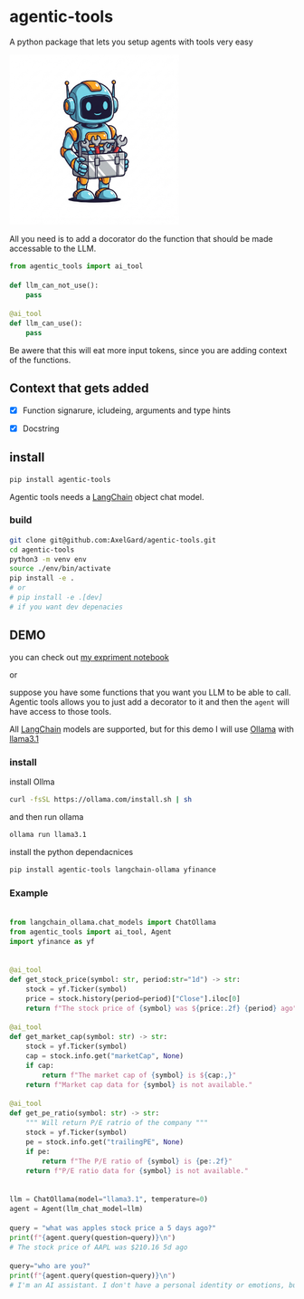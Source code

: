 # agentic-tools
A python package that lets you setup agents with tools very easy 

<img src="https://raw.githubusercontent.com/AxelGard/agentic-tools/master/docs/icon.png" alt="drawing" style="width:300px;"/>


All you need is to add a docorator do the function that should be made accessable to the LLM. 

```python
from agentic_tools import ai_tool

def llm_can_not_use():
    pass 

@ai_tool
def llm_can_use():
    pass

```

Be awere that this will eat more input tokens, since you are adding context of the functions.


## Context that gets added

- [x] Function signarure, icludeing, arguments and type hints
- [x] Docstring


## install 

```bash 
pip install agentic-tools 
```

Agentic tools needs a [LangChain](https://python.langchain.com/docs/integrations/chat/) object chat model.


### build 

```bash 
git clone git@github.com:AxelGard/agentic-tools.git
cd agentic-tools
python3 -m venv env 
source ./env/bin/activate
pip install -e .
# or 
# pip install -e .[dev] 
# if you want dev depenacies 
```


## DEMO 

you can check out [my expriment notebook](https://github.com/AxelGard/agentic-tools/blob/master/expr.ipynb)

or

suppose you have some functions that you want you LLM to be able to call. 
Agentic tools allows you to just add a decorator to it and then the `agent` will have access to those tools. 

All [LangChain](https://python.langchain.com/docs/integrations/chat/) models are supported, but for this demo I will use [Ollama](https://ollama.com/) with [llama3.1](https://ollama.com/library/llama3.1)

### install 

install Ollma 

```bash 
curl -fsSL https://ollama.com/install.sh | sh
```
and then run ollama  
```bash 
ollama run llama3.1
```

install the python dependacnices

```bash 
pip install agentic-tools langchain-ollama yfinance
```

### Example 

```python

from langchain_ollama.chat_models import ChatOllama
from agentic_tools import ai_tool, Agent
import yfinance as yf


@ai_tool
def get_stock_price(symbol: str, period:str="1d") -> str:
    stock = yf.Ticker(symbol)
    price = stock.history(period=period)["Close"].iloc[0]
    return f"The stock price of {symbol} was ${price:.2f} {period} ago"

@ai_tool
def get_market_cap(symbol: str) -> str:
    stock = yf.Ticker(symbol)
    cap = stock.info.get("marketCap", None)
    if cap:
        return f"The market cap of {symbol} is ${cap:,}"
    return f"Market cap data for {symbol} is not available."

@ai_tool
def get_pe_ratio(symbol: str) -> str:
    """ Will return P/E ratrio of the company """
    stock = yf.Ticker(symbol)
    pe = stock.info.get("trailingPE", None)
    if pe:
        return f"The P/E ratio of {symbol} is {pe:.2f}"
    return f"P/E ratio data for {symbol} is not available."


llm = ChatOllama(model="llama3.1", temperature=0)
agent = Agent(llm_chat_model=llm)

query = "what was apples stock price a 5 days ago?"
print(f"{agent.query(question=query)}\n") 
# The stock price of AAPL was $210.16 5d ago

query="who are you?"
print(f"{agent.query(question=query)}\n") 
# I'm an AI assistant. I don't have a personal identity or emotions, but I can provide information and help with tasks to the best of my abilities. How can I assist you today?

```

